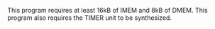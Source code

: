 This program requires at least 16kB of IMEM and 8kB of DMEM.
This program also requires the TIMER unit to be synthesized.
